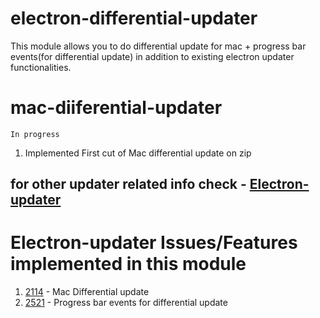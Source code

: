 # electron-differential-updater

This module allows you to do differential update for mac + progress bar events(for differential update) in addition to existing electron updater functionalities.

# mac-diiferential-updater

`In progress`

1. Implemented First cut of Mac differential update on zip

## for other updater related info check - [Electron-updater](https://github.com/electron-userland/electron-builder/tree/master/packages/electron-updater)

# Electron-updater Issues/Features implemented in this module

1.  [2114](https://github.com/electron-userland/electron-builder/issues/2114) - Mac Differential update
2.  [2521](https://github.com/electron-userland/electron-builder/issues/2521) - Progress bar events for differential update
